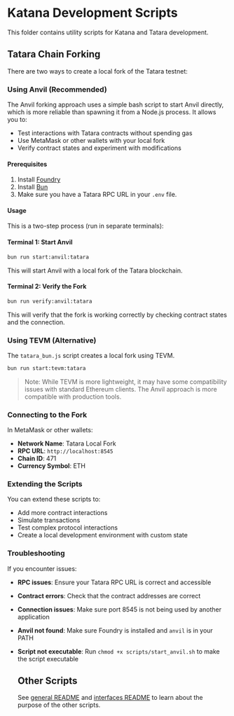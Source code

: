 # Katana Development Scripts

This folder contains utility scripts for Katana and Tatara development.

## Tatara Chain Forking

There are two ways to create a local fork of the Tatara testnet:

### Using Anvil (Recommended)

The Anvil forking approach uses a simple bash script to start Anvil directly,
which is more reliable than spawning it from a Node.js process. It allows you
to:

- Test interactions with Tatara contracts without spending gas
- Use MetaMask or other wallets with your local fork
- Verify contract states and experiment with modifications

#### Prerequisites

1. Install [Foundry](https://book.getfoundry.sh/getting-started/installation)
2. Install [Bun](https://bun.sh/)
3. Make sure you have a Tatara RPC URL in your `.env` file.

#### Usage

This is a two-step process (run in separate terminals):

#### Terminal 1: Start Anvil

```bash
bun run start:anvil:tatara
```

This will start Anvil with a local fork of the Tatara blockchain.

#### Terminal 2: Verify the Fork

```bash
bun run verify:anvil:tatara
```

This will verify that the fork is working correctly by checking contract states
and the connection.

### Using TEVM (Alternative)

The `tatara_bun.js` script creates a local fork using TEVM.

```bash
bun run start:tevm:tatara
```

> Note: While TEVM is more lightweight, it may have some compatibility issues
> with standard Ethereum clients. The Anvil approach is more compatible with
> production tools.

### Connecting to the Fork

In MetaMask or other wallets:

- **Network Name**: Tatara Local Fork
- **RPC URL**: `http://localhost:8545`
- **Chain ID**: 471
- **Currency Symbol**: ETH

### Extending the Scripts

You can extend these scripts to:

- Add more contract interactions
- Simulate transactions
- Test complex protocol interactions
- Create a local development environment with custom state

### Troubleshooting

If you encounter issues:

- **RPC issues**: Ensure your Tatara RPC URL is correct and accessible
- **Contract errors**: Check that the contract addresses are correct
- **Connection issues**: Make sure port 8545 is not being used by another application
- **Anvil not found**: Make sure Foundry is installed and `anvil` is in your PATH
- **Script not executable**: Run `chmod +x scripts/start_anvil.sh` to make the
  script executable

  ## Other Scripts

  See [general README](../README.md) and
  [interfaces README](../interfaces/README.md) to learn about the purpose of the
  other scripts.